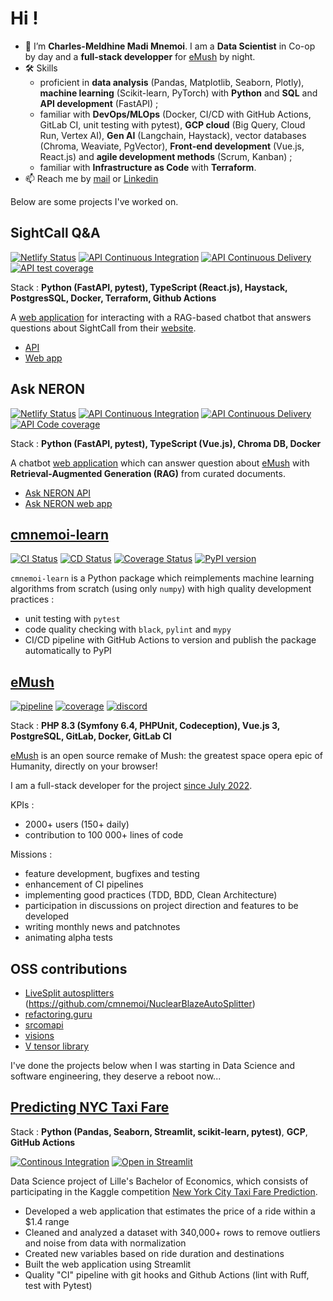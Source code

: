 # Hi !

* 👋 I’m **Charles-Meldhine Madi Mnemoi**. I am a **Data Scientist** in Co-op by day and a **full-stack developper** for [eMush](https://emush.eternaltwin.org) by night.
* 🛠️ Skills 
   * proficient in **data analysis** (Pandas, Matplotlib, Seaborn, Plotly), **machine learning** (Scikit-learn, PyTorch) with **Python** and **SQL** and **API development** (FastAPI) ;
   * familiar with **DevOps/MLOps** (Docker, CI/CD with GitHub Actions, GitLab CI, unit testing with pytest), **GCP cloud** (Big Query, Cloud Run, Vertex AI), **Gen AI** (Langchain, Haystack), vector databases (Chroma, Weaviate, PgVector), **Front-end development** (Vue.js, React.js) and **agile development methods** (Scrum, Kanban) ;
   * familiar with **Infrastructure as Code** with **Terraform**.
* 📫 Reach me by [mail](mailto:charlesmeldhine.madimnemoi@gmail.com) or [Linkedin](https://www.linkedin.com/in/madi-mnemoi-charles-meldhine-data-scientist-machine-learning-engineer-python-developer)

Below are some projects I've worked on.

## SightCall Q&A

[![Netlify Status](https://api.netlify.com/api/v1/badges/19d09da9-f02f-453f-ba24-9b07f2f4eaae/deploy-status)](https://sightcall-qa.netlify.app/)
[![API Continuous Integration](https://github.com/cmnemoi/sightcall_qa_api/actions/workflows/continuous_integration.yaml/badge.svg)](https://github.com/cmnemoi/sightcall_qa_api/actions/workflows/continuous_integration.yaml)
[![API Continuous Delivery](https://github.com/cmnemoi/sightcall_qa_api/actions/workflows/continuous_delivery.yaml/badge.svg)](https://github.com/cmnemoi/sightcall_qa_api/actions/workflows/continuous_delivery.yaml)
[![API test coverage](https://codecov.io/gh/cmnemoi/sightcall_qa_api/graph/badge.svg?token=FLAARH38AG)](https://codecov.io/gh/cmnemoi/sightcall_qa_api)

Stack : **Python (FastAPI, pytest), TypeScript (React.js), Haystack, PostgresSQL, Docker, Terraform, Github Actions**

A [web application](https://sightcall-qa.netlify.app/) for interacting with a RAG-based chatbot that answers questions about SightCall from their [website](https://sightcall.com/).

- [API](https://github.com/cmnemoi/sightcall_qa_api)
- [Web app](https://github.com/cmnemoi/sightcall-qa-app/)

## Ask NERON

[![Netlify Status](https://api.netlify.com/api/v1/badges/49ec8f74-e14b-4a9d-ac0e-a3947e403301/deploy-status)](https://app.netlify.com/sites/askneron/deploys)
[![API Continuous Integration](https://github.com/cmnemoi/emush_rag/actions/workflows/continuous_integration.yaml/badge.svg)](https://github.com/cmnemoi/emush_rag/actions/workflows/continuous_integration.yaml)
[![API Continuous Delivery](https://github.com/cmnemoi/emush_rag/actions/workflows/create_github_release.yaml/badge.svg)](https://github.com/cmnemoi/emush_rag/actions/workflows/create_github_release.yaml)
[![API Code coverage](https://codecov.io/gh/cmnemoi/emush_rag/graph/badge.svg?token=FLAARH38AG)](https://codecov.io/gh/cmnemoi/emush_rag)

Stack : **Python (FastAPI, pytest), TypeScript (Vue.js), Chroma DB, Docker**

A chatbot [web application](https://askneron.netlify.app/) which can answer question about [eMush](https://emush.eternaltwin.org/) with **Retrieval-Augmented Generation (RAG)** from curated documents.

- [Ask NERON API](https://github.com/cmnemoi/emush_rag/)
- [Ask NERON web app](https://github.com/cmnemoi/ask_neron_front)

## [cmnemoi-learn](https://github.com/cmnemoi/cmnemoi-learn)

[![CI Status](https://github.com/cmnemoi/cmnemoi-learn/actions/workflows/continous_integration.yaml/badge.svg?branch=main)](https://github.com/cmnemoi/cmnemoi-learn/actions/workflows/continous_integration.yaml)
[![CD Status](https://github.com/cmnemoi/cmnemoi-learn/actions/workflows/create_github_release.yaml/badge.svg?branch=main)](https://github.com/cmnemoi/cmnemoi-learn/actions/workflows/create_github_release.yaml)
[![Coverage Status](https://coveralls.io/repos/github/cmnemoi/cmnemoi-learn/badge.svg?branch=main)](https://coveralls.io/github/cmnemoi/cmnemoi-learn?branch=main) 
[![PyPI version](https://badge.fury.io/py/cmnemoi-learn.svg)](https://badge.fury.io/py/cmnemoi-learn)

`cmnemoi-learn` is a Python package which reimplements machine learning algorithms from scratch (using only `numpy`) with high quality development practices :
- unit testing with `pytest`
- code quality checking with `black`, `pylint` and `mypy`
- CI/CD pipeline with GitHub Actions to version and publish the package automatically to PyPI

## [eMush](https://github.com/cmnemoi/eMush/)

[![pipeline](https://gitlab.com/eternaltwin/mush/mush/badges/develop/pipeline.svg)](https://gitlab.com/eternaltwin/mush/mush/-/pipelines?ref=develop)
[![coverage](https://gitlab.com/eternaltwin/mush/mush/badges/develop/coverage.svg?job=api-test-develop&key_text=Backend+Coverage&key_width=130)](https://gitlab.com/eternaltwin/mush/mush/-/graphs/develop/charts)
[![discord](https://user-content.gitlab-static.net/7e2a439cd72fbe75267ad51eece2abd136f004b2/68747470733a2f2f696d672e736869656c64732e696f2f646973636f72642f363933303832303131343834363834333438)](https://discord.com/channels/693082011484684348/746873392463872071)

Stack : **PHP 8.3 (Symfony 6.4, PHPUnit, Codeception), Vue.js 3, PostgreSQL, GitLab, Docker, GitLab CI**

[eMush](https://emush.eternaltwin.org/) is an open source remake of Mush: the greatest space opera epic of Humanity, directly on your browser! 

I am a full-stack developer for the project [since July 2022](https://github.com/cmnemoi/eMush/commits?author=cmnemoi).

KPIs : 
- 2000+ users (150+ daily)
- contribution to 100 000+ lines of code

Missions :
- feature development, bugfixes and testing
- enhancement of CI pipelines
- implementing good practices (TDD, BDD, Clean Architecture)
- participation in discussions on project direction and features to be developed
- writing monthly news and patchnotes
- animating alpha tests

## OSS contributions

- [LiveSplit autosplitters](https://github.com/LiveSplit/LiveSplit.AutoSplitters/commits?author=cmnemoi) (https://github.com/cmnemoi/NuclearBlazeAutoSplitter)
- [refactoring.guru](https://github.com/RefactoringGuru/refactoring-examples/commits?author=cmnemoi)
- [srcomapi](https://github.com/blha303/srcomapi/commits?author=cmnemoi)
- [visions](https://github.com/dylan-profiler/visions/commits?author=cmnemoi)
- [V tensor library](https://github.com/vlang/vtl/commits?author=cmnemoi)

I've done the projects below when I was starting in Data Science and software engineering, they deserve a reboot now...

## [Predicting NYC Taxi Fare](https://github.com/cmnemoi/NYCTaxiFareLPSID)

Stack : **Python (Pandas, Seaborn, Streamlit, scikit-learn, pytest)**, **GCP**, **GitHub Actions**

[![Continous Integration](https://github.com/cmnemoi/NYCTaxiFareLPSID/actions/workflows/ci.yaml/badge.svg)](https://github.com/cmnemoi/NYCTaxiFareLPSID/actions/workflows/ci.yaml) 
[![Open in Streamlit](https://static.streamlit.io/badges/streamlit_badge_black_white.svg)](https://cmnemoi-nyc-taxi-fare.streamlit.app/)

Data Science project of Lille's Bachelor of Economics, which consists of participating in the Kaggle competition [New York City Taxi Fare Prediction](https://www.kaggle.com/c/new-york-city-taxi-fare-prediction).

* Developed a web application that estimates the price of a ride within a $1.4 range
* Cleaned and analyzed a dataset with 340,000+ rows to remove outliers and noise from data with normalization
* Created new variables based on ride duration and destinations
* Built the web application using Streamlit
* Quality "CI" pipeline with git hooks and Github Actions (lint with Ruff, test with Pytest)

  
<!---
cmmm976/cmmm976 is a ✨ special ✨ repository because its `README.md` (this file) appears on your GitHub profile.
You can click the Preview link to take a look at your changes.
--->

